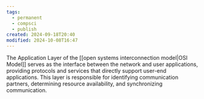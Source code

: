 ```yaml
---
tags:
  - permanent
  - compsci
  - publish
created: 2024-09-18T20:40
modified: 2024-10-08T16:47
---
```

The Application Layer of the [[open systems interconnection model|OSI Model]] serves as the interface between the network and user applications, providing protocols and services that directly support user-end applications. This layer is responsible for identifying communication partners, determining resource availability, and synchronizing communication. 